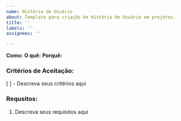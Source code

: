 ```yaml
---
name: História de Usuário
about: Template para criação de História de Usuário em projetos.
title: ''
labels: ''
assignees: ''

---
```


**Como:**
**O quê:**
**Porquê:**

### Critérios de Aceitação:
[ ] - Descreva seus critérios aqui

### Requsitos:
1. Descreva seus requisitos aqui
